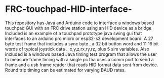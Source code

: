 # FRC-touchpad-HID-interface-
This repository has Java and Arduino code to interface a windows based touchpad GUI with an FRC drive station using an HID device as a bridge.  
Included is an example of a touchpad prototype java swing gui that interfaces to an arduino pro micro or esp32-s3 development board.  A 27 byte test frame 
that includes  a sync byte , a 32 bit button word and 11 16 bit words of typical joystick data .. x,y,z,rx,ry,rz, plus 5 sim variables.   Also included is a windows based Java timing test program
that allows the user to measure frame timing with a single pc tha uses a comm port to send a frame and a usb frame reader that reads HID format data sent from device.  
Round trip timing can be estimated for varying BAUD rates.
